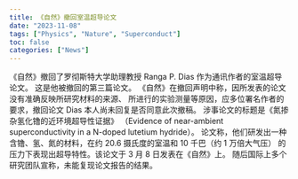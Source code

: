 ```yaml
---
title: 《自然》撤回室温超导论文
date: "2023-11-08"
tags: ["Physics", "Nature", "Superconduct"]
toc: false
categories: ["News"]
---
```


《自然》撤回了罗彻斯特大学助理教授 Ranga P. Dias 作为通讯作者的室温超导论文。
这是他被撤回的第三篇论文。
《自然》在撤回声明中称，因所发表的论文没有准确反映所研究材料的来源、
所进行的实验测量等原因，应多位署名作者的要求，撤回论文
Dias 本人尚未回复是否同意此次撤稿。
涉事论文的标题是《氮掺杂氢化镥的近环境超导性证据》
（Evidence of near-ambient superconductivity in a N-doped lutetium hydride）。 
论文称，他们研发出一种含镥、氢、氮的材料，在约 20.6 摄氏度的室温和 10 千巴（约 1 万倍大气压）
的压力下表现出超导特性。该论文于 3 月 8 日发表在《自然》上。
随后国际上多个研究团队宣称，未能复现论文报告的结果。